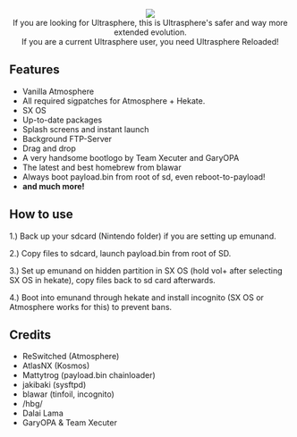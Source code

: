 <p align="center">
<a href="https://github.com/gaavin/ultrasphere/releases">
<img src="https://i.imgur.com/o54kvMt.png"></a>
<br>
If you are looking for Ultrasphere, this is Ultrasphere's safer and way more extended evolution.
<br>
If you are a current Ultrasphere user, you need Ultrasphere Reloaded!
</p>

## Features
* Vanilla Atmosphere
* All required sigpatches for Atmosphere + Hekate.
* SX OS
* Up-to-date packages
* Splash screens and instant launch
* Background FTP-Server
* Drag and drop
* A very handsome bootlogo by Team Xecuter and GaryOPA
* The latest and best homebrew from blawar
* Always boot payload.bin from root of sd, even reboot-to-payload!
* **and much more!**

## How to use
1.) Back up your sdcard (Nintendo folder) if you are setting up emunand.

2.) Copy files to sdcard, launch payload.bin from root of SD.

3.) Set up emunand on hidden partition in SX OS (hold vol+ after selecting SX OS in hekate), copy files back to sd card afterwards.

4.) Boot into emunand through hekate and install incognito (SX OS or Atmosphere works for this) to prevent bans.

## Credits
* ReSwitched (Atmosphere)
* AtlasNX (Kosmos)
* Mattytrog (payload.bin chainloader)
* jakibaki (sysftpd)
* blawar (tinfoil, incognito)
* /hbg/
* Dalai Lama
* GaryOPA & Team Xecuter

